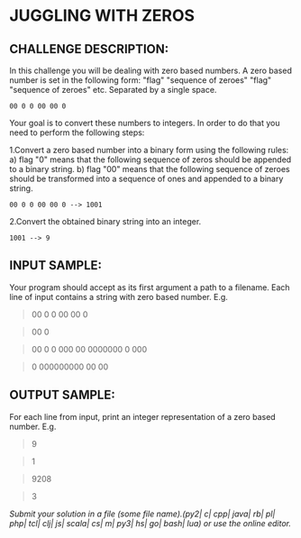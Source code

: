# JUGGLING WITH ZEROS
## CHALLENGE DESCRIPTION:

In this challenge you will be dealing with zero based numbers. A zero based number is set in the following form: "flag" "sequence of zeroes" "flag" "sequence of zeroes" etc. Separated by a single space.

``
00 0 0 00 00 0
``

Your goal is to convert these numbers to integers. In order to do that you need to perform the following steps:

1.Convert a zero based number into a binary form using the following rules: a) flag "0" means that the following sequence of zeros should be appended to a binary string. b) flag "00" means that the following sequence of zeroes should be transformed into a sequence of ones and appended to a binary string.

``
00 0 0 00 00 0 --> 1001
``

2.Convert the obtained binary string into an integer.

``
1001 --> 9
``

## INPUT SAMPLE:

Your program should accept as its first argument a path to a filename. Each line of input contains a string with zero based number. E.g.

> 00 0 0 00 00 0

> 00 0

> 00 0 0 000 00 0000000 0 000

> 0 000000000 00 00

## OUTPUT SAMPLE:

For each line from input, print an integer representation of a zero based number. E.g.

> 9

> 1

> 9208

> 3

*Submit your solution in a file (some file name).(py2| c| cpp| java| rb| pl| php| tcl| clj| js| scala| cs| m| py3| hs| go| bash| lua) or use the online editor.*